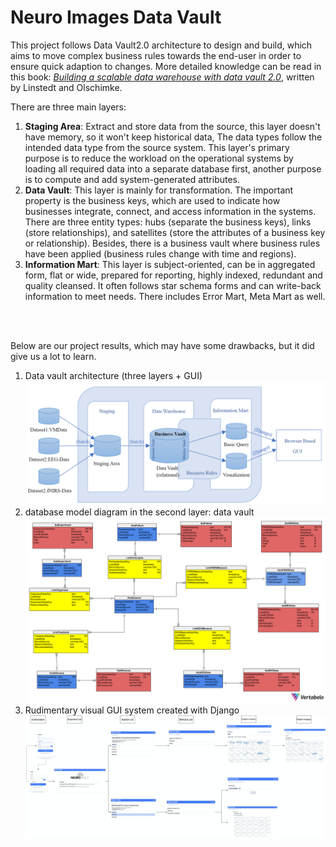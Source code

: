 # Neuro Images Data Vault

This project follows Data Vault2.0 architecture to design and build, which aims to move complex business rules towards the end-user in order to ensure quick adaption to changes. More detailed knowledge can be read in this book: [*Building a scalable data warehouse with data vault 2.0*](https://books.google.co.uk/books?hl=en&lr=&id=lgDJBAAAQBAJ&oi=fnd&pg=PP1&dq=building+a+scalable+data+warehouse&ots=V_RyFvP1ow&sig=x3pcFwlf1l3Wm6LrfR_jXSWEQm0&redir_esc=y#v=onepage&q=building%20a%20scalable%20data%20warehouse&f=false), written by Linstedt and Olschimke.

There are three main layers:

1. **Staging Area**: Extract and store data from the source, this layer doesn't have memory, so it won't keep historical data, The data types follow the intended data type from the source system. This layer's primary purpose is to reduce the workload on the operational systems by loading all required data into a separate database first, another purpose is to compute and add system-generated attributes.
2. **Data Vault**: This layer is mainly for transformation. The important property is the business keys, which are used to indicate how businesses integrate, connect, and access information in the systems. There are three entity types: hubs (separate the business keys), links (store relationships), and satellites (store the attributes of a business key or relationship). Besides, there is a business vault where business rules have been applied (business rules change with time and regions).
3. **Information Mart**: This layer is subject-oriented, can be in aggregated form, flat or wide, prepared for reporting, highly indexed, redundant and quality cleansed. It often follows star schema forms and can write-back information to meet needs. There includes Error Mart, Meta Mart as well.

<br/>
<br/>

Below are our project results, which may have some drawbacks, but it did give us a lot to learn.

1. Data vault architecture (three layers + GUI)
![fig](demo/data_vault_architecture.png)
2. database model diagram in the second layer: data vault
![fig2](demo/database_model_diagram.png)
3. Rudimentary visual GUI system created with Django
![fig3](demo/GUI_visualisation.png)
